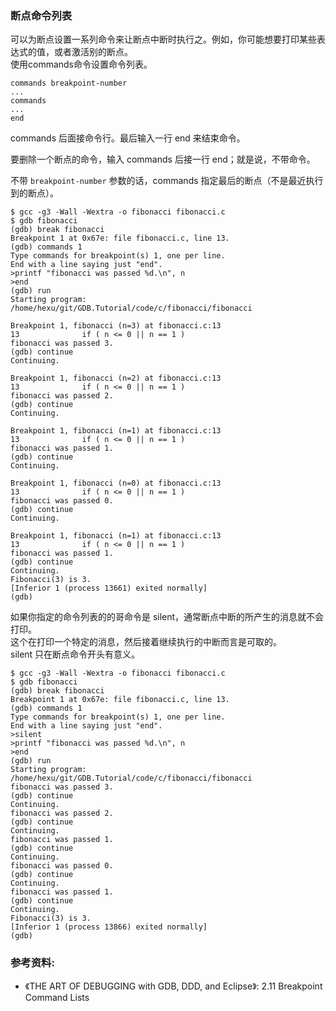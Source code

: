 ### 断点命令列表

可以为断点设置一系列命令来让断点中断时执行之。例如，你可能想要打印某些表达式的值，或者激活别的断点。  
使用commands命令设置命令列表。
```
commands breakpoint-number
...
commands
...
end
```
commands 后面接命令行。最后输入一行 end 来结束命令。  

要删除一个断点的命令，输入 commands 后接一行 end；就是说，不带命令。

不带 `breakpoint-number` 参数的话，commands 指定最后的断点（不是最近执行到的断点）。

```
$ gcc -g3 -Wall -Wextra -o fibonacci fibonacci.c
$ gdb fibonacci
(gdb) break fibonacci
Breakpoint 1 at 0x67e: file fibonacci.c, line 13.
(gdb) commands 1
Type commands for breakpoint(s) 1, one per line.
End with a line saying just "end".
>printf "fibonacci was passed %d.\n", n
>end
(gdb) run
Starting program: /home/hexu/git/GDB.Tutorial/code/c/fibonacci/fibonacci

Breakpoint 1, fibonacci (n=3) at fibonacci.c:13
13              if ( n <= 0 || n == 1 )
fibonacci was passed 3.
(gdb) continue
Continuing.

Breakpoint 1, fibonacci (n=2) at fibonacci.c:13
13              if ( n <= 0 || n == 1 )
fibonacci was passed 2.
(gdb) continue
Continuing.

Breakpoint 1, fibonacci (n=1) at fibonacci.c:13
13              if ( n <= 0 || n == 1 )
fibonacci was passed 1.
(gdb) continue
Continuing.

Breakpoint 1, fibonacci (n=0) at fibonacci.c:13
13              if ( n <= 0 || n == 1 )
fibonacci was passed 0.
(gdb) continue
Continuing.

Breakpoint 1, fibonacci (n=1) at fibonacci.c:13
13              if ( n <= 0 || n == 1 )
fibonacci was passed 1.
(gdb) continue
Continuing.
Fibonacci(3) is 3.
[Inferior 1 (process 13661) exited normally]
(gdb)
```

如果你指定的命令列表的的哥命令是 silent，通常断点中断的所产生的消息就不会打印。  
这个在打印一个特定的消息，然后接着继续执行的中断而言是可取的。  
silent 只在断点命令开头有意义。

```
$ gcc -g3 -Wall -Wextra -o fibonacci fibonacci.c
$ gdb fibonacci
(gdb) break fibonacci
Breakpoint 1 at 0x67e: file fibonacci.c, line 13.
(gdb) commands 1
Type commands for breakpoint(s) 1, one per line.
End with a line saying just "end".
>silent
>printf "fibonacci was passed %d.\n", n
>end
(gdb) run
Starting program: /home/hexu/git/GDB.Tutorial/code/c/fibonacci/fibonacci
fibonacci was passed 3.
(gdb) continue
Continuing.
fibonacci was passed 2.
(gdb) continue
Continuing.
fibonacci was passed 1.
(gdb) continue
Continuing.
fibonacci was passed 0.
(gdb) continue
Continuing.
fibonacci was passed 1.
(gdb) continue
Continuing.
Fibonacci(3) is 3.
[Inferior 1 (process 13866) exited normally]
(gdb)
```

### 参考资料:
- 《THE ART OF DEBUGGING with GDB, DDD, and Eclipse》: 2.11 Breakpoint Command Lists

